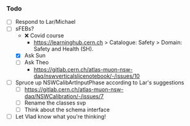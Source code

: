### Todo

- [ ] Respond to Lar/Michael
- [ ] sFEBs?
   - :x: Covid course
      - https://learninghub.cern.ch > Catalogue: Safety > Domain: Safety and Health (SH).
   - [x] Ask Sun
   - [ ] Ask Theo
      - https://gitlab.cern.ch/atlas-muon-nsw-daq/nswverticalslicenotebook/-/issues/10
- [ ] Spruce up NSWCalibArtInputPhase according to Lar's suggestions
   - [ ] https://gitlab.cern.ch/atlas-muon-nsw-daq/NSWCalibration/-/issues/7
   - [ ] Rename the classes svp
   - [ ] Think about the schema interface
- [ ] Let Vlad know what you're thinking!
